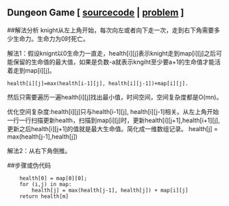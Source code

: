 ## Dungeon Game [ [sourcecode](../src/dungeon-game.cpp) | [problem](https://leetcode.com/problems/dungeon-game/) ]

##解法分析
knight从左上角开始，每次向左或者向下走一次，走到右下角需要多少生命力。生命力为0时死亡。

解法1：假设knignt以0生命力一直走，health[i][j]表示knight走到map[i][j]之后可能保留的生命值的最大值，如果是负数-a就表示kngiht至少要a+1的生命值才能活着走到map[i][j]。

	health[i][j]=max(health[i-1][j], health[i][j-1])+map[i][j].

然后只需要遍历一遍health[i][j]找出最小值，时间空间，空间复杂度都是O(mn)。

优化空间复杂度:health[i][j]只与health[i-1][j], health[i][j-1]相关。从左上角开始一行一行扫描更新health，扫描到map[i][j]时，更新health[i][j+1],health[i+1][j], 更新之后health[i][j+1]的值就是最大生命值。简化成一维数组记录。
health[j] = max(health[j-1],health[j])


解法2：从右下角倒推。

##步骤或伪代码
```
	health[0] = map[0][0];
	for (i,j) in map:
   		health[j] = max(health[j-1], health[j]) + map[i][j]
   	return health[m]
```